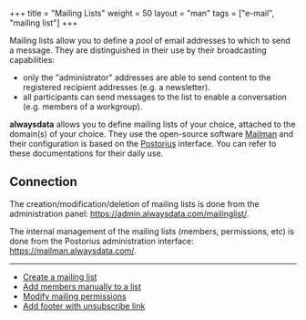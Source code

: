 +++
title = "Mailing Lists"
weight = 50
layout = "man"
tags = ["e-mail", "mailing list"]
+++

Mailing lists allow you to define a *pool* of email addresses to which to send a message. They are distinguished in their use by their broadcasting capabilities:

- only the "administrator" addresses are able to send content to the registered recipient addresses (e.g. a newsletter).
- all participants can send messages to the list to enable a conversation (e.g. members of a workgroup).

**alwaysdata** allows you to define mailing lists of your choice, attached to the domain(s) of your choice. They use the open-source software [Mailman](https://docs.mailman3.org/projects/mailman/en/latest/README.html) and their configuration is based on the [Postorius](https://docs.mailman3.org/projects/postorius/en/latest/) interface. You can refer to these documentations for their daily use.

## Connection

The creation/modification/deletion of mailing lists is done from the administration panel: https://admin.alwaysdata.com/mailinglist/.

The internal management of the mailing lists (members, permissions, etc) is done from the Postorius administration interface: https://mailman.alwaysdata.com/.

***

- [Create a mailing list](create-a-mailing-list)
- [Add members manually to a list](add-members-to-a-mailing-list)
- [Modify mailing permissions](modify-mailing-list-permissions)
- [Add footer with unsubscribe link](add-a-mailing-list-footer)
